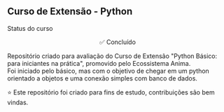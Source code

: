 ## Curso de Extensão - Python

Status do curso
<p align="center">✅ Concluído</p>

Repositório criado para avaliação do Curso de Extensão "Python Básico: para iniciantes na prática", promovido pelo Ecossistema Anima.  
Foi iniciado pelo básico, mas com o objetivo de chegar em um python orientado a objetos e uma conexão simples com banco de dados.

⭐️ Este repositório foi criado para fins de estudo, contribuições são bem vindas.
